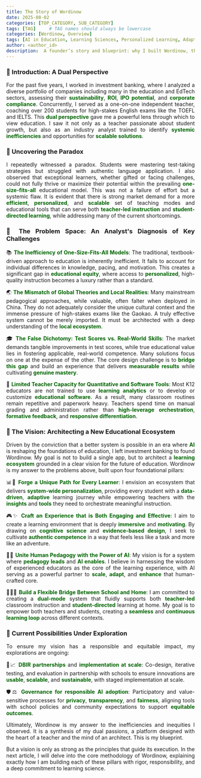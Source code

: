 ```yaml
---
title: The Story of Wordinow
date: 2025-08-02
categories: [TOP_CATEGORY, SUB_CATEGORY]
tags: [TAG]     # TAG names should always be lowercase
categories: [Wordinow, Overview]
tags: [AI in Education, Learning Sciences, Personalized Learning, Adaptive Learning, Educational Equity, Teacher-Facing Analytics, Data-Driven Systems, Cognitive Science, Evidence-Based Design, Learning Analytics, HCI in Education, Gamification, Cross-Context Learning, Responsible AI, DBIR Partnerships, Founder Story]
author: <author_id>        
description:  A founder’s story and blueprint: why I built Wordinow, the systemic problems I aim to solve, and the four pillars guiding a responsible, scalable learning ecosystem.
---
```


<div style="text-align: justify;">

<h3>🌱 Introduction: A Dual Perspective</h3>
<p>For the past five years, I worked in investment banking, where I analyzed a diverse portfolio of companies including many in the education and EdTech sectors, assessing their <strong style="color:#006400;">sustainability</strong>, <strong style="color:#006400;">ROI</strong>, <strong style="color:#006400;">IPO potential</strong>, and <strong style="color:#006400;">corporate compliance</strong>. Concurrently, I served as a one-on-one independent teacher, coaching over 200 students for high-stakes English exams like the TOEFL and IELTS. This <strong style="color:#006400;">dual perspective</strong> gave me a powerful lens through which to view education. I saw it not only as a teacher passionate about student growth, but also as an industry analyst trained to identify <strong style="color:#006400;">systemic inefficiencies</strong> and opportunities for <strong style="color:#006400;">scalable solutions</strong>.</p>

<h3>🧩 Uncovering the Paradox</h3>
<p>I repeatedly witnessed a paradox. Students were mastering test-taking strategies but struggled with authentic language application. I also observed that exceptional learners, whether gifted or facing challenges, could not fully thrive or maximize their potential within the prevailing <strong style="color:#006400;">one-size-fits-all</strong> educational model. This was not a failure of effort but a systemic flaw. It is evident that there is strong market demand for a more <strong style="color:#006400;">efficient</strong>, <strong style="color:#006400;">personalized</strong>, and <strong style="color:#006400;">scalable</strong> set of teaching modes and educational tools that can serve both <strong style="color:#006400;">teacher-led instruction</strong> and <strong style="color:#006400;">student-directed learning</strong>, while addressing many of the current shortcomings.</p>

<h3>🧭 The Problem Space: An Analyst's Diagnosis of Key Challenges</h3>

<p>📚 <strong style="color:#006400;">The Inefficiency of One-Size-Fits-All Models</strong>: The traditional, textbook-driven approach to education is inherently inefficient. It fails to account for individual differences in knowledge, pacing, and motivation. This creates a significant gap in <strong style="color:#006400;">educational equity</strong>, where access to <strong style="color:#006400;">personalized</strong>, high-quality instruction becomes a luxury rather than a standard.</p>

<p>🌏 <strong style="color:#006400;">The Mismatch of Global Theories and Local Realities</strong>: Many mainstream pedagogical approaches, while valuable, often falter when deployed in China. They do not adequately consider the unique cultural context and the immense pressure of high-stakes exams like the Gaokao. A truly effective system cannot be merely imported. It must be architected with a deep understanding of the <strong style="color:#006400;">local ecosystem</strong>.</p>

<p>🎓 <strong style="color:#006400;">The False Dichotomy: Test Scores vs. Real-World Skills</strong>: The market demands tangible improvements in test scores, while true educational value lies in fostering applicable, real-world competence. Many solutions focus on one at the expense of the other. The core design challenge is to <strong style="color:#006400;">bridge this gap</strong> and build an experience that delivers <strong style="color:#006400;">measurable results</strong> while cultivating <strong style="color:#006400;">genuine mastery</strong>.</p>

<p>🧮 <strong style="color:#006400;">Limited Teacher Capacity for Quantitative and Software Tools</strong>: Most K12 educators are not trained to use <strong style="color:#006400;">learning analytics</strong> or to develop or customize <strong style="color:#006400;">educational software</strong>. As a result, many classroom routines remain repetitive and paperwork heavy. Teachers spend time on manual grading and administration rather than <strong style="color:#006400;">high-leverage orchestration</strong>, <strong style="color:#006400;">formative feedback</strong>, and <strong style="color:#006400;">responsive differentiation</strong>.</p>

<h3>🚀 The Vision: Architecting a New Educational Ecosystem</h3>
<p>Driven by the conviction that a better system is possible in an era where <strong style="color:#006400;">AI</strong> is reshaping the foundations of education, I left investment banking to found Wordinow. My goal is not to build a single app, but to architect a <strong style="color:#006400;">learning ecosystem</strong> grounded in a clear vision for the future of education. Wordinow is my answer to the problems above, built upon four foundational pillars:</p>

<p>📊🧭 <strong style="color:#006400;">Forge a Unique Path for Every Learner</strong>: I envision an ecosystem that delivers <strong style="color:#006400;">system-wide personalization</strong>, providing every student with a <strong style="color:#006400;">data-driven</strong>, <strong style="color:#006400;">adaptive</strong> learning journey while empowering teachers with the <strong style="color:#006400;">insights</strong> and <strong style="color:#006400;">tools</strong> they need to orchestrate meaningful instruction.</p>

<p>🎮✨ <strong style="color:#006400;">Craft an Experience that is Both Engaging and Effective</strong>: I aim to create a learning environment that is deeply <strong style="color:#006400;">immersive</strong> and <strong style="color:#006400;">motivating</strong>. By drawing on <strong style="color:#006400;">cognitive science</strong> and <strong style="color:#006400;">evidence-based design</strong>, I seek to cultivate <strong style="color:#006400;">authentic competence</strong> in a way that feels less like a task and more like an adventure.</p>

<p>🧠🤖 <strong style="color:#006400;">Unite Human Pedagogy with the Power of AI</strong>: My vision is for a system where <strong style="color:#006400;">pedagogy leads</strong> and <strong style="color:#006400;">AI enables</strong>. I believe in harnessing the wisdom of experienced educators as the core of the learning experience, with AI serving as a powerful partner to <strong style="color:#006400;">scale</strong>, <strong style="color:#006400;">adapt</strong>, and <strong style="color:#006400;">enhance</strong> that human-crafted core.</p>

<p>🔁👩‍🏫 <strong style="color:#006400;">Build a Flexible Bridge Between School and Home</strong>: I am committed to creating a <strong style="color:#006400;">dual-mode</strong> system that fluidly supports both <strong style="color:#006400;">teacher-led</strong> classroom instruction and <strong style="color:#006400;">student-directed</strong> learning at home. My goal is to empower both teachers and students, creating a <strong style="color:#006400;">seamless</strong> and <strong style="color:#006400;">continuous learning loop</strong> across different contexts.</p>

<h3>🔭 Current Possibilities Under Exploration</h3>
<p>To ensure my vision has a responsible and equitable impact, my explorations are ongoing:</p>

<p>🤝📈 <strong style="color:#006400;">DBIR partnerships</strong> and <strong style="color:#006400;">implementation at scale</strong>: Co-design, iterative testing, and evaluation in partnership with schools to ensure innovations are <strong style="color:#006400;">usable</strong>, <strong style="color:#006400;">scalable</strong>, and <strong style="color:#006400;">sustainable</strong>, with staged implementation at scale.</p>

<p>🛡️⚖️ <strong style="color:#006400;">Governance for responsible AI adoption</strong>: Participatory and value-sensitive processes for <strong style="color:#006400;">privacy</strong>, <strong style="color:#006400;">transparency</strong>, and <strong style="color:#006400;">fairness</strong>, aligning tools with school policies and community expectations to support <strong style="color:#006400;">equitable outcomes</strong>.</p>

<p>Ultimately, Wordinow is my answer to the inefficiencies and inequities I observed. It is a synthesis of my dual passions, a platform designed with the heart of a teacher and the mind of an architect. This is my blueprint.</p>

<p>But a vision is only as strong as the principles that guide its execution. In the next article, I will delve into the core methodology of Wordinow, explaining exactly how I am building each of these pillars with rigor, responsibility, and a deep commitment to learning science.</p>


</div>

